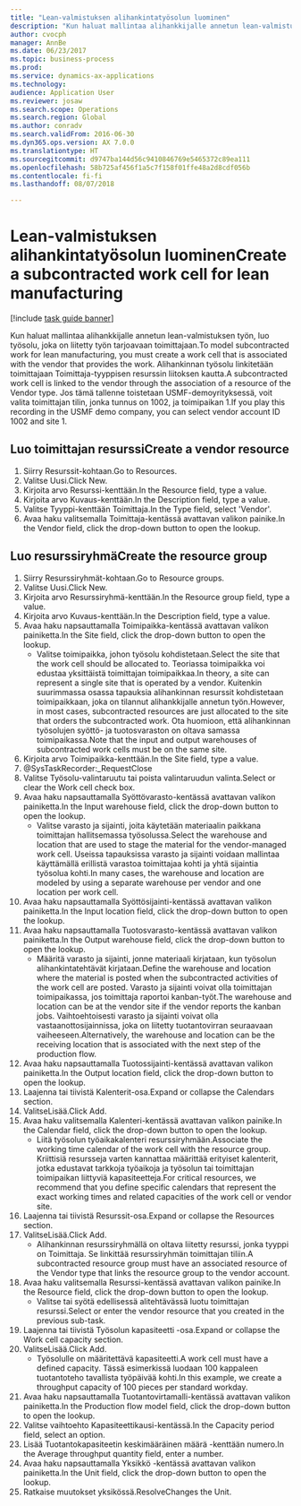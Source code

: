 ```yaml
--- 
title: "Lean-valmistuksen alihankintatyösolun luominen"
description: "Kun haluat mallintaa alihankkijalle annetun lean-valmistuksen työn, luo työsolu, joka on liitetty työn tarjoavaan toimittajaan."
author: cvocph
manager: AnnBe
ms.date: 06/23/2017
ms.topic: business-process
ms.prod: 
ms.service: dynamics-ax-applications
ms.technology: 
audience: Application User
ms.reviewer: josaw
ms.search.scope: Operations
ms.search.region: Global
ms.author: conradv
ms.search.validFrom: 2016-06-30
ms.dyn365.ops.version: AX 7.0.0
ms.translationtype: HT
ms.sourcegitcommit: d9747ba144d56c9410846769e5465372c89ea111
ms.openlocfilehash: 58b725af456f1a5c7f158f01ffe48a2d8cdf056b
ms.contentlocale: fi-fi
ms.lasthandoff: 08/07/2018

---
```

# <a name="create-a-subcontracted-work-cell-for-lean-manufacturing"></a><span data-ttu-id="9f743-103">Lean-valmistuksen alihankintatyösolun luominen</span><span class="sxs-lookup"><span data-stu-id="9f743-103">Create a subcontracted work cell for lean manufacturing</span></span>

[!include [task guide banner](../../includes/task-guide-banner.md)]

<span data-ttu-id="9f743-104">Kun haluat mallintaa alihankkijalle annetun lean-valmistuksen työn, luo työsolu, joka on liitetty työn tarjoavaan toimittajaan.</span><span class="sxs-lookup"><span data-stu-id="9f743-104">To model subcontracted work for lean manufacturing, you must create a work cell that is associated with the vendor that provides the work.</span></span> <span data-ttu-id="9f743-105">Alihankinnan työsolu linkitetään toimittajaan Toimittaja-tyyppisen resurssin liitoksen kautta.</span><span class="sxs-lookup"><span data-stu-id="9f743-105">A subcontracted work cell is linked to the vendor through the association of a resource of the Vendor type.</span></span> <span data-ttu-id="9f743-106">Jos tämä tallenne toistetaan USMF-demoyrityksessä, voit valita toimittajan tilin, jonka tunnus on 1002, ja toimipaikan 1.</span><span class="sxs-lookup"><span data-stu-id="9f743-106">If you play this recording in the USMF demo company, you can select vendor account ID 1002 and site 1.</span></span>


## <a name="create-a-vendor-resource"></a><span data-ttu-id="9f743-107">Luo toimittajan resurssi</span><span class="sxs-lookup"><span data-stu-id="9f743-107">Create a vendor resource</span></span>
1. <span data-ttu-id="9f743-108">Siirry Resurssit-kohtaan.</span><span class="sxs-lookup"><span data-stu-id="9f743-108">Go to Resources.</span></span>
2. <span data-ttu-id="9f743-109">Valitse Uusi.</span><span class="sxs-lookup"><span data-stu-id="9f743-109">Click New.</span></span>
3. <span data-ttu-id="9f743-110">Kirjoita arvo Resurssi-kenttään.</span><span class="sxs-lookup"><span data-stu-id="9f743-110">In the Resource field, type a value.</span></span>
4. <span data-ttu-id="9f743-111">Kirjoita arvo Kuvaus-kenttään.</span><span class="sxs-lookup"><span data-stu-id="9f743-111">In the Description field, type a value.</span></span>
5. <span data-ttu-id="9f743-112">Valitse Tyyppi-kenttään Toimittaja.</span><span class="sxs-lookup"><span data-stu-id="9f743-112">In the Type field, select 'Vendor'.</span></span>
6. <span data-ttu-id="9f743-113">Avaa haku valitsemalla Toimittaja-kentässä avattavan valikon painike.</span><span class="sxs-lookup"><span data-stu-id="9f743-113">In the Vendor field, click the drop-down button to open the lookup.</span></span>

## <a name="create-the-resource-group"></a><span data-ttu-id="9f743-114">Luo resurssiryhmä</span><span class="sxs-lookup"><span data-stu-id="9f743-114">Create the resource group</span></span>
1. <span data-ttu-id="9f743-115">Siirry Resurssiryhmät-kohtaan.</span><span class="sxs-lookup"><span data-stu-id="9f743-115">Go to Resource groups.</span></span>
2. <span data-ttu-id="9f743-116">Valitse Uusi.</span><span class="sxs-lookup"><span data-stu-id="9f743-116">Click New.</span></span>
3. <span data-ttu-id="9f743-117">Kirjoita arvo Resurssiryhmä-kenttään.</span><span class="sxs-lookup"><span data-stu-id="9f743-117">In the Resource group field, type a value.</span></span>
4. <span data-ttu-id="9f743-118">Kirjoita arvo Kuvaus-kenttään.</span><span class="sxs-lookup"><span data-stu-id="9f743-118">In the Description field, type a value.</span></span>
5. <span data-ttu-id="9f743-119">Avaa haku napsauttamalla Toimipaikka-kentässä avattavan valikon painiketta.</span><span class="sxs-lookup"><span data-stu-id="9f743-119">In the Site field, click the drop-down button to open the lookup.</span></span>
    * <span data-ttu-id="9f743-120">Valitse toimipaikka, johon työsolu kohdistetaan.</span><span class="sxs-lookup"><span data-stu-id="9f743-120">Select the site that the work cell should be allocated to.</span></span> <span data-ttu-id="9f743-121">Teoriassa toimipaikka voi edustaa yksittäistä toimittajan toimipaikkaa.</span><span class="sxs-lookup"><span data-stu-id="9f743-121">In theory, a site can represent a single site that is operated by a vendor.</span></span> <span data-ttu-id="9f743-122">Kuitenkin suurimmassa osassa tapauksia alihankinnan resurssit kohdistetaan toimipaikkaan, joka on tilannut alihankkijalle annetun työn.</span><span class="sxs-lookup"><span data-stu-id="9f743-122">However, in most cases, subcontracted resources are just allocated to the site that orders the subcontracted work.</span></span> <span data-ttu-id="9f743-123">Ota huomioon, että alihankinnan työsolujen syöttö- ja tuotosvaraston on oltava samassa toimipaikassa.</span><span class="sxs-lookup"><span data-stu-id="9f743-123">Note that the input and output warehouses of subcontracted work cells must be on the same site.</span></span>  
6. <span data-ttu-id="9f743-124">Kirjoita arvo Toimipaikka-kenttään.</span><span class="sxs-lookup"><span data-stu-id="9f743-124">In the Site field, type a value.</span></span>
7. @SysTaskRecorder:_RequestClose
8. <span data-ttu-id="9f743-125">Valitse Työsolu-valintaruutu tai poista valintaruudun valinta.</span><span class="sxs-lookup"><span data-stu-id="9f743-125">Select or clear the Work cell check box.</span></span>
9. <span data-ttu-id="9f743-126">Avaa haku napsauttamalla Syöttövarasto-kentässä avattavan valikon painiketta.</span><span class="sxs-lookup"><span data-stu-id="9f743-126">In the Input warehouse field, click the drop-down button to open the lookup.</span></span>
    * <span data-ttu-id="9f743-127">Valitse varasto ja sijainti, joita käytetään materiaalin paikkana toimittajan hallitsemassa työsolussa.</span><span class="sxs-lookup"><span data-stu-id="9f743-127">Select the warehouse and location that are used to stage the material for the vendor-managed work cell.</span></span> <span data-ttu-id="9f743-128">Useissa tapauksissa varasto ja sijainti voidaan mallintaa käyttämällä erillistä varastoa toimittajaa kohti ja yhtä sijaintia työsolua kohti.</span><span class="sxs-lookup"><span data-stu-id="9f743-128">In many cases, the warehouse and location are modeled by using a separate warehouse per vendor and one location per work cell.</span></span>  
10. <span data-ttu-id="9f743-129">Avaa haku napsauttamalla Syöttösijainti-kentässä avattavan valikon painiketta.</span><span class="sxs-lookup"><span data-stu-id="9f743-129">In the Input location field, click the drop-down button to open the lookup.</span></span>
11. <span data-ttu-id="9f743-130">Avaa haku napsauttamalla Tuotosvarasto-kentässä avattavan valikon painiketta.</span><span class="sxs-lookup"><span data-stu-id="9f743-130">In the Output warehouse field, click the drop-down button to open the lookup.</span></span>
    * <span data-ttu-id="9f743-131">Määritä varasto ja sijainti, jonne materiaali kirjataan, kun työsolun alihankintatehtävät kirjataan.</span><span class="sxs-lookup"><span data-stu-id="9f743-131">Define the warehouse and location where the material is posted when the subcontracted activities of the work cell are posted.</span></span> <span data-ttu-id="9f743-132">Varasto ja sijainti voivat olla toimittajan toimipaikassa, jos toimittaja raportoi kanban-työt.</span><span class="sxs-lookup"><span data-stu-id="9f743-132">The warehouse and location can be at the vendor site if the vendor reports the kanban jobs.</span></span> <span data-ttu-id="9f743-133">Vaihtoehtoisesti varasto ja sijainti voivat olla vastaanottosijainnissa, joka on liitetty tuotantovirran seuraavaan vaiheeseen.</span><span class="sxs-lookup"><span data-stu-id="9f743-133">Alternatively, the warehouse and location can be the receiving location that is associated with the next step of the production flow.</span></span>  
12. <span data-ttu-id="9f743-134">Avaa haku napsauttamalla Tuotossijainti-kentässä avattavan valikon painiketta.</span><span class="sxs-lookup"><span data-stu-id="9f743-134">In the Output location field, click the drop-down button to open the lookup.</span></span>
13. <span data-ttu-id="9f743-135">Laajenna tai tiivistä Kalenterit-osa.</span><span class="sxs-lookup"><span data-stu-id="9f743-135">Expand or collapse the Calendars section.</span></span>
14. <span data-ttu-id="9f743-136">ValitseLisää.</span><span class="sxs-lookup"><span data-stu-id="9f743-136">Click Add.</span></span>
15. <span data-ttu-id="9f743-137">Avaa haku valitsemalla Kalenteri-kentässä avattavan valikon painike.</span><span class="sxs-lookup"><span data-stu-id="9f743-137">In the Calendar field, click the drop-down button to open the lookup.</span></span>
    * <span data-ttu-id="9f743-138">Liitä työsolun työaikakalenteri resurssiryhmään.</span><span class="sxs-lookup"><span data-stu-id="9f743-138">Associate the working time calendar of the work cell with the resource group.</span></span> <span data-ttu-id="9f743-139">Kriittisiä resursseja varten kannattaa määrittää erityiset kalenterit, jotka edustavat tarkkoja työaikoja ja työsolun tai toimittajan toimipaikan liittyviä kapasiteetteja.</span><span class="sxs-lookup"><span data-stu-id="9f743-139">For critical resources, we recommend that you define specific calendars that represent the exact working times and related capacities of the work cell or vendor site.</span></span>  
16. <span data-ttu-id="9f743-140">Laajenna tai tiivistä Resurssit-osa.</span><span class="sxs-lookup"><span data-stu-id="9f743-140">Expand or collapse the Resources section.</span></span>
17. <span data-ttu-id="9f743-141">ValitseLisää.</span><span class="sxs-lookup"><span data-stu-id="9f743-141">Click Add.</span></span>
    * <span data-ttu-id="9f743-142">Alihankinnan resurssiryhmällä on oltava liitetty resurssi, jonka tyyppi on Toimittaja. Se linkittää resurssiryhmän toimittajan tiliin.</span><span class="sxs-lookup"><span data-stu-id="9f743-142">A subcontracted resource group must have an associated resource of the Vendor type that links the resource group to the vendor account.</span></span>  
18. <span data-ttu-id="9f743-143">Avaa haku valitsemalla Resurssi-kentässä avattavan valikon painike.</span><span class="sxs-lookup"><span data-stu-id="9f743-143">In the Resource field, click the drop-down button to open the lookup.</span></span>
    * <span data-ttu-id="9f743-144">Valitse tai syötä edellisessä alitehtävässä luotu toimittajan resurssi.</span><span class="sxs-lookup"><span data-stu-id="9f743-144">Select or enter the vendor resource that you created in the previous sub-task.</span></span>  
19. <span data-ttu-id="9f743-145">Laajenna tai tiivistä Työsolun kapasiteetti -osa.</span><span class="sxs-lookup"><span data-stu-id="9f743-145">Expand or collapse the Work cell capacity section.</span></span>
20. <span data-ttu-id="9f743-146">ValitseLisää.</span><span class="sxs-lookup"><span data-stu-id="9f743-146">Click Add.</span></span>
    * <span data-ttu-id="9f743-147">Työsolulle on määritettävä kapasiteetti.</span><span class="sxs-lookup"><span data-stu-id="9f743-147">A work cell must have a defined capacity.</span></span> <span data-ttu-id="9f743-148">Tässä esimerkissä luodaan 100 kappaleen tuotantoteho tavallista työpäivää kohti.</span><span class="sxs-lookup"><span data-stu-id="9f743-148">In this example, we create a throughput capacity of 100 pieces per standard workday.</span></span>  
21. <span data-ttu-id="9f743-149">Avaa haku napsauttamalla Tuotantovirtamalli-kentässä avattavan valikon painiketta.</span><span class="sxs-lookup"><span data-stu-id="9f743-149">In the Production flow model field, click the drop-down button to open the lookup.</span></span>
22. <span data-ttu-id="9f743-150">Valitse vaihtoehto Kapasiteettikausi-kentässä.</span><span class="sxs-lookup"><span data-stu-id="9f743-150">In the Capacity period field, select an option.</span></span>
23. <span data-ttu-id="9f743-151">Lisää Tuotantokapasiteetin keskimääräinen määrä -kenttään numero.</span><span class="sxs-lookup"><span data-stu-id="9f743-151">In the Average throughput quantity field, enter a number.</span></span>
24. <span data-ttu-id="9f743-152">Avaa haku napsauttamalla Yksikkö -kentässä avattavan valikon painiketta.</span><span class="sxs-lookup"><span data-stu-id="9f743-152">In the Unit field, click the drop-down button to open the lookup.</span></span>
25. <span data-ttu-id="9f743-153">Ratkaise muutokset yksikössä.</span><span class="sxs-lookup"><span data-stu-id="9f743-153">ResolveChanges the Unit.</span></span>


